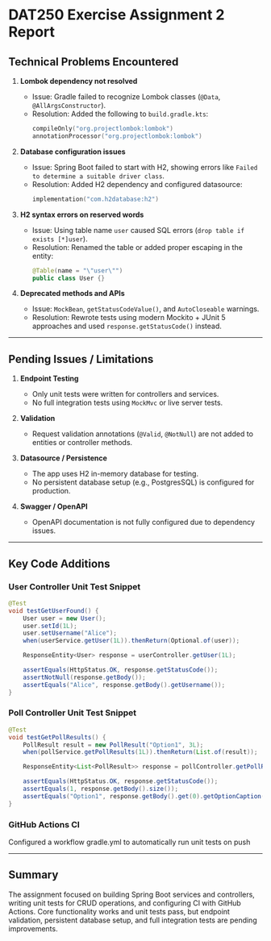 # DAT250 Exercise Assignment 2 Report

## Technical Problems Encountered

1. **Lombok dependency not resolved**
    - Issue: Gradle failed to recognize Lombok classes (`@Data`, `@AllArgsConstructor`).
    - Resolution: Added the following to `build.gradle.kts`:
      ```kotlin
      compileOnly("org.projectlombok:lombok")
      annotationProcessor("org.projectlombok:lombok")
      ```

2. **Database configuration issues**
    - Issue: Spring Boot failed to start with H2, showing errors like `Failed to determine a suitable driver class`.
    - Resolution: Added H2 dependency and configured datasource:
      ```kotlin
      implementation("com.h2database:h2")
      ```

3. **H2 syntax errors on reserved words**
    - Issue: Using table name `user` caused SQL errors (`drop table if exists [*]user`).
    - Resolution: Renamed the table or added proper escaping in the entity:
      ```java
      @Table(name = "\"user\"")
      public class User {}
      ```

4. **Deprecated methods and APIs**
    - Issue: `MockBean`, `getStatusCodeValue()`, and `AutoCloseable` warnings.
    - Resolution: Rewrote tests using modern Mockito + JUnit 5 approaches and used `response.getStatusCode()` instead.

---

## Pending Issues / Limitations

1. **Endpoint Testing**
    - Only unit tests were written for controllers and services.
    - No full integration tests using `MockMvc` or live server tests.

2. **Validation**
    - Request validation annotations (`@Valid`, `@NotNull`) are not added to entities or controller methods.

3. **Datasource / Persistence**
    - The app uses H2 in-memory database for testing.
    - No persistent database setup (e.g., PostgresSQL) is configured for production.

4. **Swagger / OpenAPI**
    - OpenAPI documentation is not fully configured due to dependency issues.

---

## Key Code Additions

### User Controller Unit Test Snippet
```java
@Test
void testGetUserFound() {
    User user = new User();
    user.setId(1L);
    user.setUsername("Alice");
    when(userService.getUser(1L)).thenReturn(Optional.of(user));

    ResponseEntity<User> response = userController.getUser(1L);

    assertEquals(HttpStatus.OK, response.getStatusCode());
    assertNotNull(response.getBody());
    assertEquals("Alice", response.getBody().getUsername());
}
```

### Poll Controller Unit Test Snippet
```java
@Test
void testGetPollResults() {
    PollResult result = new PollResult("Option1", 3L);
    when(pollService.getPollResults(1L)).thenReturn(List.of(result));

    ResponseEntity<List<PollResult>> response = pollController.getPollResults(1L);

    assertEquals(HttpStatus.OK, response.getStatusCode());
    assertEquals(1, response.getBody().size());
    assertEquals("Option1", response.getBody().get(0).getOptionCaption());
}
```

### GitHub Actions CI
Configured a workflow gradle.yml to automatically run unit tests on push

---

## Summary
The assignment focused on building Spring Boot services and controllers, writing unit tests for CRUD operations, and configuring CI with GitHub Actions. 
Core functionality works and unit tests pass, but endpoint validation, persistent database setup, and full integration tests are pending improvements.